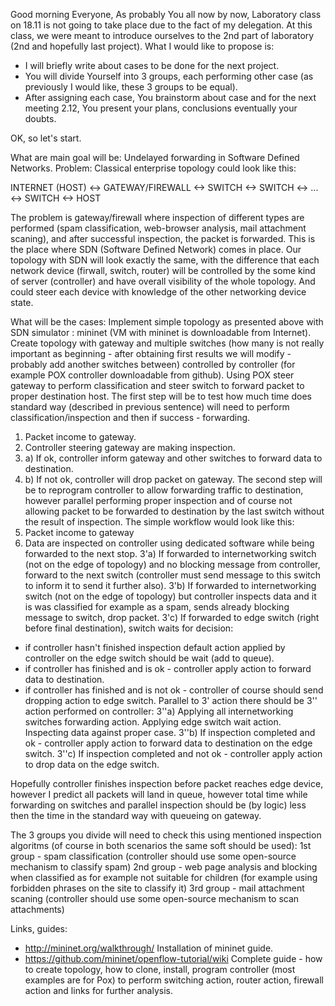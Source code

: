 Good morning Everyone,
As probably You all now by now, Laboratory class on 18.11 is not going to take place due to the fact of my delegation.
At this class, we were meant to introduce ourselves to the 2nd part of laboratory (2nd and hopefully last project).
What I would like to propose is:
- I will briefly write about cases to be done for the next project.
- You will divide Yourself into 3 groups, each performing other case (as previously I would like, these 3 groups to be equal).
- After assigning each case, You brainstorm about case and for the next meeting 2.12, You present your plans, conclusions eventually your doubts.

OK, so let's start.

What are main goal will be: Undelayed forwarding in Software Defined Networks.
Problem:
Classical enterprise topology could look like this:

INTERNET (HOST) <-> GATEWAY/FIREWALL <-> SWITCH <-> SWITCH <-> ... <-> SWITCH <-> HOST

The problem is gateway/firewall where inspection of different types are performed (spam classification, web-browser analysis, mail attachment scaning), and after successful inspection, the packet is forwarded.
This is the place where SDN (Software Defined Network) comes in place. Our topology with SDN will look exactly the same, with the difference that each network device (firwall, switch, router) will be controlled by the some kind of server (controller) and have overall visibility of the whole topology. And could steer each device with knowledge of the other networking device state.

What will be the cases:
Implement simple topology as presented above with SDN simulator : mininet (VM with mininet is downloadable from Internet).
Create topology with gateway and multiple switches  (how many is not really important as beginning - after obtaining first results we will modify - probably add another switches between) controlled by controller (for example POX controller downloadable from github). Using POX steer gateway to perform classification and steer switch to forward packet to proper destination host.
The first step will be to test how much time does standard way (described in previous sentence) will need to perform classification/inspection and then if success - forwarding.
1. Packet income to gateway.
2. Controller steering gateway are making inspection.
3. a) If ok, controller inform gateway and other switches to forward data to destination.
3. b) If not ok, controller will drop packet on gateway.
The second step will be to reprogram controller to allow forwarding traffic to destination, however parallel performing proper inspection and of course not allowing packet to be forwarded to destination by the last switch without the result of inspection. The simple workflow would look like this:
1. Packet income to gateway
2. Data are inspected on controller using dedicated software while being forwarded to the next stop.
3'a) If forwarded to internetworking switch (not on the edge of topology) and no blocking message from controller, forward to the next switch (controller must send message to this switch to inform it to send it further also).
3'b) If forwarded to internetworking switch (not on the edge of topology) but controller inspects data and it is was classified for example as a spam, sends already blocking message to switch, drop packet.
3'c) If forwarded to edge switch (right before final destination), switch waits for decision:
 - if controller hasn't finished inspection default action applied by controller on the edge switch should be wait (add to queue).
 - if controller has finished and is ok - controller apply action to forward data to destination.
 - if controller has finished and is not ok - controller of course should send dropping action to edge switch.
Parallel to 3' action there should be 3'' action performed on controller:
3''a) Applying all internetworking switches forwarding action. Applying edge switch wait action. Inspecting data against proper case.
3''b) If inspection completed and ok - controller apply action to forward data to destination on the edge switch.
3''c) If inspection completed and not ok - controller apply action to drop data on the edge switch.

Hopefully controller finishes inspection before packet reaches edge device, however I predict all packets will land in queue, however total time while forwarding on switches and parallel inspection should be (by logic) less then the time in the standard way with queueing on gateway.

The 3 groups you divide will need to check this using mentioned inspection algoritms (of course in both scenarios the same soft should be used):
1st group - spam classification (controller should use some open-source mechanism to classify spam)
2nd group - web page analysis and blocking when classified as for example not suitable for children (for example using forbidden phrases on the site to classify it)
3rd group - mail attachment scaning (controller should use some open-source mechanism to scan attachments)

Links, guides:
- http://mininet.org/walkthrough/ Installation of mininet guide.
- https://github.com/mininet/openflow-tutorial/wiki Complete guide - how to create topology, how to clone, install, program controller (most examples are for Pox) to perform switching action, router action, firewall action and links for further analysis.